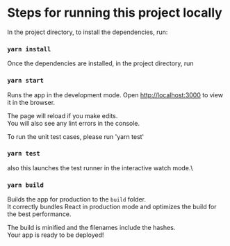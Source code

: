 # Steps for running this project locally

In the project directory, to install the dependencies, run:

### `yarn install`

Once the dependencies are installed, in the project directory, run

### `yarn start` 

Runs the app in the development mode.
Open [http://localhost:3000](http://localhost:3000) to view it in the browser.

The page will reload if you make edits.\
You will also see any lint errors in the console.

To run the unit test cases, please run 'yarn test'
### `yarn test`
also this launches the test runner in the interactive watch mode.\


### `yarn build`

Builds the app for production to the `build` folder.\
It correctly bundles React in production mode and optimizes the build for the best performance.

The build is minified and the filenames include the hashes.\
Your app is ready to be deployed!
